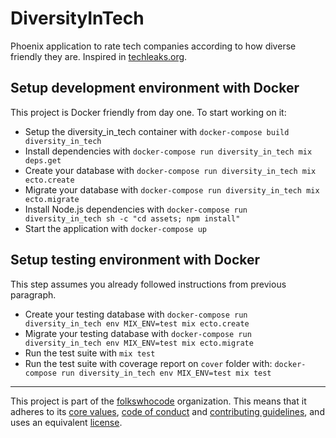 # DiversityInTech

Phoenix application to rate tech companies according to how diverse friendly they are. Inspired in [techleaks.org](https://www.techleaks.org/).

## Setup development environment with Docker

This project is Docker friendly from day one. To start working on it:

* Setup the diversity_in_tech container with `docker-compose build diversity_in_tech`
* Install dependencies with `docker-compose run diversity_in_tech mix deps.get`
* Create your database with `docker-compose run diversity_in_tech mix ecto.create`
* Migrate your database with `docker-compose run diversity_in_tech mix ecto.migrate`
* Install Node.js dependencies with `docker-compose run diversity_in_tech sh -c "cd assets; npm install"`
* Start the application with `docker-compose up`

## Setup testing environment with Docker

This step assumes you already followed instructions from previous paragraph.

* Create your testing database with `docker-compose run diversity_in_tech env MIX_ENV=test mix ecto.create`
* Migrate your testing database with `docker-compose run diversity_in_tech env MIX_ENV=test mix ecto.migrate`
* Run the test suite with `mix test`
* Run the test suite with coverage report on `cover` folder with: `docker-compose run diversity_in_tech env MIX_ENV=test mix test`

----------------------------

This project is part of the [folkswhocode](https://github.com/folkswhocode) organization.
This means that it adheres to its [core values](https://github.com/folkswhocode/base/blob/master/en/VALUES.md), [code of conduct](https://github.com/folkswhocode/base/blob/master/en/CODE_OF_CONDUCT.md) and
[contributing guidelines](https://github.com/folkswhocode/base/blob/master/en/CONTRIBUTING.md), and uses an equivalent [license](https://github.com/folkswhocode/base/blob/master/en/LICENSE).
